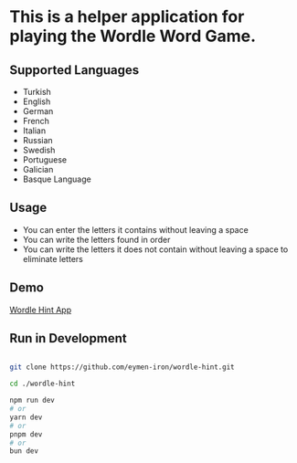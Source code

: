 # This is a helper application for playing the Wordle Word Game.

## Supported Languages
- Turkish
- English
- German
- French
- Italian
- Russian
- Swedish
- Portuguese
- Galician
- Basque Language

## Usage
- You can enter the letters it contains without leaving a space
- You can write the letters found in order 
- You can write the letters it does not contain without leaving a space to eliminate letters

## Demo
[Wordle Hint App](https://wordle-hint.vercel.app/)

## Run in Development

```bash

git clone https://github.com/eymen-iron/wordle-hint.git

cd ./wordle-hint

npm run dev
# or
yarn dev
# or
pnpm dev
# or
bun dev
```
